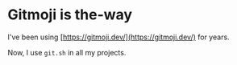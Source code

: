 # Gitmoji is the-way

I've been using [https://gitmoji.dev/](https://gitmoji.dev/) for years.

Now, I use `git.sh` in all my projects.

